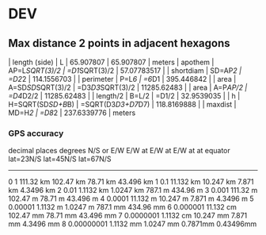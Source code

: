# DEV

## Max distance 2 points in adjacent hexagons

| length (side) | L                 | 65.907807          | 65.907807   | meters
| apothem       | AP=L*SQRT(3)/2    | =D1*SQRT(3)/2      | 57.07783517 |
| shortdiam     | SD=AP*2           | =D2*2              | 114.1556703 |
| perimeter     | P=L*6             | =6*D1              | 395.446842  |
| area          | A=SD*SD*SQRT(3)/2 | =D3*D3*SQRT(3)/2   | 11285.62483 |
| area          | A=P*AP/2          | =D4*D2/2           | 11285.62483 |
| length/2      | B=L/2             | =D1/2              | 32.9539035  |
| h             | H=SQRT(SD*SD+B*B) | =SQRT(D3*D3+D7*D7) | 118.8169888 |
| maxdist       | MD=H*2            | =D8*2              | 237.6339776 | meters

### GPS  accuracy

decimal
places  degrees      N/S or E/W     E/W at         E/W at       E/W at
                     at equator     lat=23N/S      lat=45N/S    lat=67N/S
------- -------      ----------     ----------     ---------    ---------
0       1            111.32 km      102.47 km      78.71 km     43.496 km
1       0.1          11.132 km      10.247 km      7.871 km     4.3496 km
2       0.01         1.1132 km      1.0247 km      787.1 m      434.96 m
3       0.001        111.32 m       102.47 m       78.71 m      43.496 m
4       0.0001       11.132 m       10.247 m       7.871 m      4.3496 m
5       0.00001      1.1132 m       1.0247 m       787.1 mm     434.96 mm
6       0.000001     11.132 cm      102.47 mm      78.71 mm     43.496 mm
7       0.0000001    1.1132 cm      10.247 mm      7.871 mm     4.3496 mm
8       0.00000001   1.1132 mm      1.0247 mm      0.7871mm     0.43496mm
